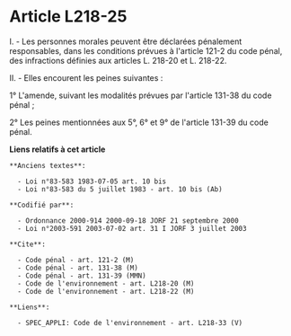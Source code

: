 # Article L218-25

I. - Les personnes morales peuvent être déclarées pénalement responsables, dans les conditions prévues à l'article 121-2 du
code pénal, des infractions définies aux articles L. 218-20 et L. 218-22.

II. - Elles encourent les peines suivantes :

1° L'amende, suivant les modalités prévues par l'article 131-38 du code pénal ;

2° Les peines mentionnées aux 5°, 6° et 9° de l'article 131-39 du code pénal.

**Liens relatifs à cet article**

	**Anciens textes**:

	  - Loi n°83-583 1983-07-05 art. 10 bis
	  - Loi n°83-583 du 5 juillet 1983 - art. 10 bis (Ab)

	**Codifié par**:

	  - Ordonnance 2000-914 2000-09-18 JORF 21 septembre 2000
	  - Loi n°2003-591 2003-07-02 art. 31 I JORF 3 juillet 2003

	**Cite**:

	  - Code pénal - art. 121-2 (M)
	  - Code pénal - art. 131-38 (M)
	  - Code pénal - art. 131-39 (MMN)
	  - Code de l'environnement - art. L218-20 (M)
	  - Code de l'environnement - art. L218-22 (M)

	**Liens**:

	  - SPEC_APPLI: Code de l'environnement - art. L218-33 (V)
